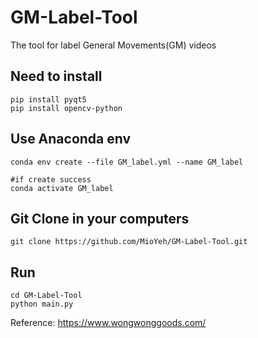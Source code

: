 # GM-Label-Tool
The tool for label General Movements(GM) videos

## Need to install
```
pip install pyqt5
pip install opencv-python
```
## Use Anaconda env
```
conda env create --file GM_label.yml --name GM_label

#if create success
conda activate GM_label
```
## Git Clone in your computers
```
git clone https://github.com/MioYeh/GM-Label-Tool.git
```

## Run
```
cd GM-Label-Tool
python main.py
```


Reference: https://www.wongwonggoods.com/
